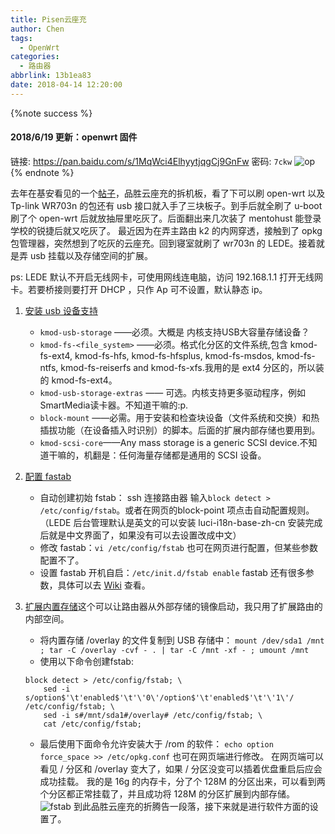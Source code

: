 ```yaml
---
title: Pisen云座充
author: Chen
tags:
  - OpenWrt
categories:
  - 路由器
abbrlink: 13b1ea83
date: 2018-04-14 12:20:00
---
```

{%note success %}
#### 2018/6/19 更新：openwrt 固件
链接: <https://pan.baidu.com/s/1MqWci4ElhyytjqgCj9GnFw> 密码: `7ckw`
![op](https://ws1.sinaimg.cn/large/ec245efdgy1fsguadvf4xj211y0kgmzo.jpg)
{% endnote %}
<!-- more -->

去年在基安看见的一个[帖子](http://www.right.com.cn/forum/forum.php?mod=viewthread&tid=209145&fromguid=hot&extra=&mobile=2)，品胜云座充的拆机板，看了下可以刷 open-wrt 以及 Tp-link WR703n 的包还有 usb 接口就入手了三块板子。到手后就全刷了 u-boot 刷了个 open-wrt 后就放抽屉里吃灰了。后面翻出来几次装了 mentohust 能登录学校的锐捷后就又吃灰了。 最近因为在弄主路由 k2 的内网穿透，接触到了 opkg 包管理器，突然想到了吃灰的云座充。回到寝室就刷了 wr703n 的 LEDE。接着就是弄 usb 挂载以及存储空间的扩展。

ps: LEDE 默认不开启无线网卡，可使用网线连电脑，访问 192.168.1.1 打开无线网卡。若要桥接则要打开 DHCP ，只作 Ap 可不设置，默认静态 ip。

1. [安装 usb 设备支持](https://wiki.openwrt.org/doc/howto/usb.storage)

    - `kmod-usb-storage` ——必须。大概是 内核支持USB大容量存储设备？
    - `kmod-fs-<file_system>` ——必须。格式化分区的文件系统,包含 kmod-fs-ext4, kmod-fs-hfs, kmod-fs-hfsplus, kmod-fs-msdos, kmod-fs-ntfs, kmod-fs-reiserfs and kmod-fs-xfs.我用的是 ext4 分区的，所以装的 kmod-fs-ext4。
    - `kmod-usb-storage-extras` —— 可选。内核支持更多驱动程序，例如SmartMedia读卡器。不知道干嘛的:p.
    - `block-mount` ——必需。用于安装和检查块设备（文件系统和交换）和热插拔功能（在设备插入时识别）的脚本。后面的扩展内部存储也要用到。
    - `kmod-scsi-core`——Any mass storage is a generic SCSI device.不知道干嘛的，机翻是：任何海量存储都是通用的 SCSI 设备。
2. [配置 fastab](https://wiki.openwrt.org/doc/uci/fstab)
    - 自动创建初始 fstab：
        ssh 连接路由器 输入`block detect > /etc/config/fstab`。或者在网页的block-point 项点击自动配置规则。（LEDE 后台管理默认是英文的可以安装 luci-i18n-base-zh-cn 安装完成后就是中文界面了，如果没有可以去设置改成中文）
    - 修改 fastab：`vi /etc/config/fstab` 也可在网页进行配置，但某些参数配置不了。
    - 设置 fastab 开机自启：`/etc/init.d/fstab enable`
    fastab 还有很多参数，具体可以去 [Wiki](https://wiki.openwrt.org/doc/uci/fstab) 查看。

3. [扩展内置存储](https://wiki.openwrt.org/doc/howto/extroot)这个可以让路由器从外部存储的镜像启动，我只用了扩展路由的内部空间。

    - 将内置存储 /overlay 的文件复制到 USB 存储中：
    `mount /dev/sda1 /mnt ; tar -C /overlay -cvf - . | tar -C /mnt -xf - ; umount /mnt`
    - 使用以下命令创建fstab:

    ```ash
    block detect > /etc/config/fstab; \
        sed -i s/option$'\t'enabled$'\t'\'0\'/option$'\t'enabled$'\t'\'1\'/ /etc/config/fstab; \
        sed -i s#/mnt/sda1#/overlay# /etc/config/fstab; \
        cat /etc/config/fstab;
    ```

    - 最后使用下面命令允许安装大于 /rom 的软件：
   `echo option force_space >> /etc/opkg.conf` 也可在网页端进行修改。
在网页端可以看见 / 分区和 /overlay 变大了，如果 /  分区没变可以插着优盘重启后应会成功挂载。
我的是 16g 的内存卡，分了个 128M 的分区出来，可以看到两个分区都正常挂载了，并且成功将 128M 的分区扩展到内部存储。
![fstab](https://i.loli.net/2019/06/08/5cfb5c6be26e029890.jpg)
到此品胜云座充的折腾告一段落，接下来就是进行软件方面的设置了。
